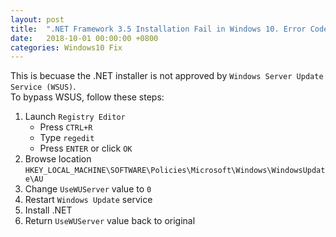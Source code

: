 ```yaml
---
layout: post
title:  ".NET Framework 3.5 Installation Fail in Windows 10. Error Code: 0x800F0954"
date:   2018-10-01 00:00:00 +0800
categories: Windows10 Fix
---
```


This is becuase the .NET installer is not approved by `Windows Server Update Service (WSUS)`.
<br>To bypass WSUS, follow these steps:
1. Launch `Registry Editor`
    - Press `CTRL+R`
    - Type `regedit`
    - Press `ENTER` or click `OK`
3. Browse location `HKEY_LOCAL_MACHINE\SOFTWARE\Policies\Microsoft\Windows\WindowsUpdate\AU`
5. Change `UseWUServer` value to `0`
6. Restart `Windows Update` service
7. Install .NET
8. Return `UseWUServer` value back to original
